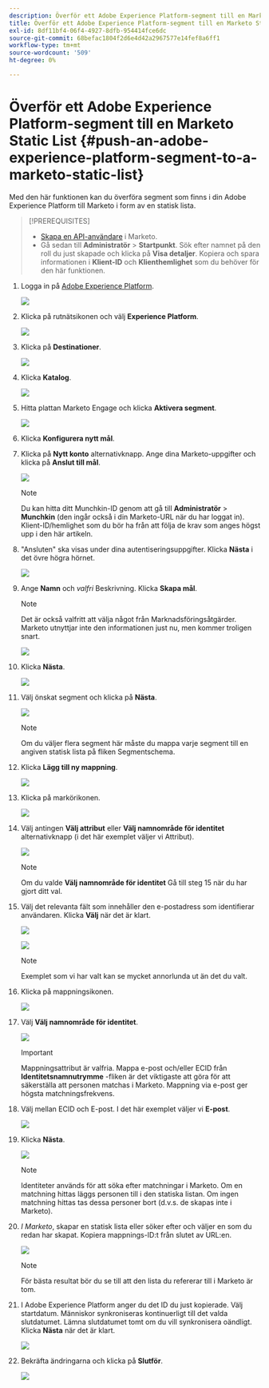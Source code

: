 ```yaml
---
description: Överför ett Adobe Experience Platform-segment till en Marketo Static List - Marketo Docs - Product Documentation
title: Överför ett Adobe Experience Platform-segment till en Marketo Static List
exl-id: 8df11bf4-06f4-4927-8dfb-954414fce6dc
source-git-commit: 68befac1804f2d6e4d42a2967577e14fef8a6ff1
workflow-type: tm+mt
source-wordcount: '509'
ht-degree: 0%

---
```


# Överför ett Adobe Experience Platform-segment till en Marketo Static List {#push-an-adobe-experience-platform-segment-to-a-marketo-static-list}

Med den här funktionen kan du överföra segment som finns i din Adobe Experience Platform till Marketo i form av en statisk lista.

>[!PREREQUISITES]
>
>* [Skapa en API-användare](/help/marketo/product-docs/administration/users-and-roles/create-an-api-only-user.md) i Marketo.
>* Gå sedan till **Administratör** > **Startpunkt**. Sök efter namnet på den roll du just skapade och klicka på **Visa detaljer**. Kopiera och spara informationen i **Klient-ID** och **Klienthemlighet** som du behöver för den här funktionen.


1. Logga in på [Adobe Experience Platform](https://experience.adobe.com/).

   ![](assets/push-an-adobe-experience-platform-segment-to-a-marketo-static-list-1.png)

1. Klicka på rutnätsikonen och välj **Experience Platform**.

   ![](assets/push-an-adobe-experience-platform-segment-to-a-marketo-static-list-2.png)

1. Klicka på **Destinationer**.

   ![](assets/push-an-adobe-experience-platform-segment-to-a-marketo-static-list-3.png)

1. Klicka **Katalog**.

   ![](assets/push-an-adobe-experience-platform-segment-to-a-marketo-static-list-4.png)

1. Hitta plattan Marketo Engage och klicka **Aktivera segment**.

   ![](assets/push-an-adobe-experience-platform-segment-to-a-marketo-static-list-5.png)

1. Klicka **Konfigurera nytt mål**.


1. Klicka på **Nytt konto** alternativknapp. Ange dina Marketo-uppgifter och klicka på **Anslut till mål**.

   ![](assets/push-an-adobe-experience-platform-segment-to-a-marketo-static-list-6.png)

   >[!NOTE]
   >
   >Du kan hitta ditt Munchkin-ID genom att gå till **Administratör** > **Munchkin** (den ingår också i din Marketo-URL när du har loggat in). Klient-ID/hemlighet som du bör ha från att följa de krav som anges högst upp i den här artikeln.

1. &quot;Ansluten&quot; ska visas under dina autentiseringsuppgifter. Klicka **Nästa** i det övre högra hörnet.

   ![](assets/push-an-adobe-experience-platform-segment-to-a-marketo-static-list-7.png)

1. Ange **Namn** och _valfri_ Beskrivning. Klicka **Skapa mål**.

   >[!NOTE]
   >
   >Det är också valfritt att välja något från Marknadsföringsåtgärder. Marketo utnyttjar inte den informationen just nu, men kommer troligen snart.

   ![](assets/push-an-adobe-experience-platform-segment-to-a-marketo-static-list-8.png)

1. Klicka **Nästa**.

   ![](assets/push-an-adobe-experience-platform-segment-to-a-marketo-static-list-9.png)

1. Välj önskat segment och klicka på **Nästa**.

   ![](assets/push-an-adobe-experience-platform-segment-to-a-marketo-static-list-10.png)

   >[!NOTE]
   >
   >Om du väljer flera segment här måste du mappa varje segment till en angiven statisk lista på fliken Segmentschema.

1. Klicka **Lägg till ny mappning**.

   ![](assets/push-an-adobe-experience-platform-segment-to-a-marketo-static-list-11.png)

1. Klicka på markörikonen.

   ![](assets/push-an-adobe-experience-platform-segment-to-a-marketo-static-list-12.png)

1. Välj antingen **Välj attribut** eller **Välj namnområde för identitet** alternativknapp (i det här exemplet väljer vi Attribut).

   ![](assets/push-an-adobe-experience-platform-segment-to-a-marketo-static-list-13.png)

   >[!NOTE]
   >
   >Om du valde **Välj namnområde för identitet** Gå till steg 15 när du har gjort ditt val.

1. Välj det relevanta fält som innehåller den e-postadress som identifierar användaren. Klicka **Välj** när det är klart.

   ![](assets/push-an-adobe-experience-platform-segment-to-a-marketo-static-list-14.png)

   ![](assets/push-an-adobe-experience-platform-segment-to-a-marketo-static-list-15.png)

   >[!NOTE]
   >
   >Exemplet som vi har valt kan se mycket annorlunda ut än det du valt.

1. Klicka på mappningsikonen.

   ![](assets/push-an-adobe-experience-platform-segment-to-a-marketo-static-list-16.png)

1. Välj **Välj namnområde för identitet**.

   ![](assets/push-an-adobe-experience-platform-segment-to-a-marketo-static-list-17.png)

   >[!IMPORTANT]
   >
   >Mappningsattribut är valfria. Mappa e-post och/eller ECID från **Identitetsnamnutrymme** -fliken är det viktigaste att göra för att säkerställa att personen matchas i Marketo. Mappning via e-post ger högsta matchningsfrekvens.

1. Välj mellan ECID och E-post. I det här exemplet väljer vi **E-post**.

   ![](assets/push-an-adobe-experience-platform-segment-to-a-marketo-static-list-18.png)

1. Klicka **Nästa**.

   ![](assets/push-an-adobe-experience-platform-segment-to-a-marketo-static-list-19.png)

   >[!NOTE]
   >
   >Identiteter används för att söka efter matchningar i Marketo. Om en matchning hittas läggs personen till i den statiska listan. Om ingen matchning hittas tas dessa personer bort (d.v.s. de skapas inte i Marketo).

1. _I Marketo_, skapar en statisk lista eller söker efter och väljer en som du redan har skapat. Kopiera mappnings-ID:t från slutet av URL:en.

   ![](assets/push-an-adobe-experience-platform-segment-to-a-marketo-static-list-20.png)

   >[!NOTE]
   >
   >För bästa resultat bör du se till att den lista du refererar till i Marketo är tom.

1. I Adobe Experience Platform anger du det ID du just kopierade. Välj startdatum. Människor synkroniseras kontinuerligt till det valda slutdatumet. Lämna slutdatumet tomt om du vill synkronisera oändligt. Klicka **Nästa** när det är klart.

   ![](assets/push-an-adobe-experience-platform-segment-to-a-marketo-static-list-21.png)

1. Bekräfta ändringarna och klicka på **Slutför**.

   ![](assets/push-an-adobe-experience-platform-segment-to-a-marketo-static-list-22.png)

